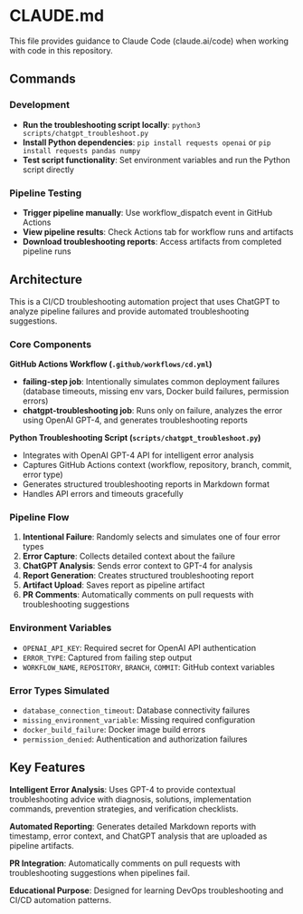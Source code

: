 # CLAUDE.md

This file provides guidance to Claude Code (claude.ai/code) when working with code in this repository.

## Commands

### Development
- **Run the troubleshooting script locally**: `python3 scripts/chatgpt_troubleshoot.py`
- **Install Python dependencies**: `pip install requests openai` or `pip install requests pandas numpy`
- **Test script functionality**: Set environment variables and run the Python script directly

### Pipeline Testing
- **Trigger pipeline manually**: Use workflow_dispatch event in GitHub Actions
- **View pipeline results**: Check Actions tab for workflow runs and artifacts
- **Download troubleshooting reports**: Access artifacts from completed pipeline runs

## Architecture

This is a CI/CD troubleshooting automation project that uses ChatGPT to analyze pipeline failures and provide automated troubleshooting suggestions.

### Core Components

**GitHub Actions Workflow (`.github/workflows/cd.yml`)**
- **failing-step job**: Intentionally simulates common deployment failures (database timeouts, missing env vars, Docker build failures, permission errors)
- **chatgpt-troubleshooting job**: Runs only on failure, analyzes the error using OpenAI GPT-4, and generates troubleshooting reports

**Python Troubleshooting Script (`scripts/chatgpt_troubleshoot.py`)**
- Integrates with OpenAI GPT-4 API for intelligent error analysis
- Captures GitHub Actions context (workflow, repository, branch, commit, error type)
- Generates structured troubleshooting reports in Markdown format
- Handles API errors and timeouts gracefully

### Pipeline Flow
1. **Intentional Failure**: Randomly selects and simulates one of four error types
2. **Error Capture**: Collects detailed context about the failure
3. **ChatGPT Analysis**: Sends error context to GPT-4 for analysis
4. **Report Generation**: Creates structured troubleshooting report
5. **Artifact Upload**: Saves report as pipeline artifact
6. **PR Comments**: Automatically comments on pull requests with troubleshooting suggestions

### Environment Variables
- `OPENAI_API_KEY`: Required secret for OpenAI API authentication
- `ERROR_TYPE`: Captured from failing step output
- `WORKFLOW_NAME`, `REPOSITORY`, `BRANCH`, `COMMIT`: GitHub context variables

### Error Types Simulated
- `database_connection_timeout`: Database connectivity failures
- `missing_environment_variable`: Missing required configuration
- `docker_build_failure`: Docker image build errors
- `permission_denied`: Authentication and authorization failures

## Key Features

**Intelligent Error Analysis**: Uses GPT-4 to provide contextual troubleshooting advice with diagnosis, solutions, implementation commands, prevention strategies, and verification checklists.

**Automated Reporting**: Generates detailed Markdown reports with timestamp, error context, and ChatGPT analysis that are uploaded as pipeline artifacts.

**PR Integration**: Automatically comments on pull requests with troubleshooting suggestions when pipelines fail.

**Educational Purpose**: Designed for learning DevOps troubleshooting and CI/CD automation patterns.